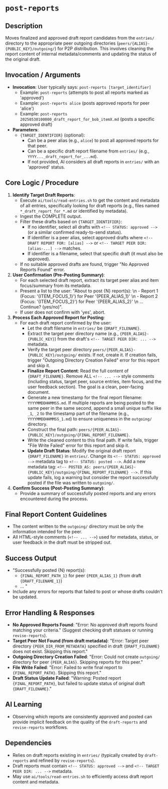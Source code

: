# `post-reports`

## Description
Moves finalized and approved draft report candidates from the `entries/` directory to the appropriate peer outgoing directories (`peers/{ALIAS}-{PUBLIC_KEY}/outgoing/`) for P2P distribution. This involves cleaning the report content of internal metadata/comments and updating the status of the original draft.

## Invocation / Arguments
*   **Invocation**: User typically says: `post-reports [target_identifier]`
    *   Example: `post-reports` (attempts to post all reports marked as 'approved')
    *   Example: `post-reports alice` (posts approved reports for peer 'alice')
    *   Example: `post-reports 20250530100000_draft_report_for_bob_itemX.md` (posts a specific approved draft)
*   **Parameters**:
    *   `{TARGET_IDENTIFIER}` (optional):
        *   Can be a peer alias (e.g., `alice`) to post all approved reports for that peer.
        *   Can be a specific draft report filename from `entries/` (e.g., `YYYY..._draft_report_for_...md`).
        *   If not provided, AI considers all draft reports in `entries/` with an 'approved' status.

## Core Logic / Procedure
1.  **Identify Target Draft Reports**:
    *   Execute `ai/tools/read-entries.sh` to get the content and metadata of all entries, specifically looking for draft reports (e.g., files named `*_draft_report_for_*.md` or identified by metadata).
    *   Ingest the COMPLETE output.
    *   Filter these drafts based on `{TARGET_IDENTIFIER}`:
        *   If no identifier, select all drafts with `<!-- STATUS: approved -->` (or a similar confirmed ready-to-send status).
        *   If identifier is a peer alias, select approved drafts where `<!-- DRAFT REPORT FOR: [alias] -->` or `<!-- TARGET PEER DIR: [alias-...] -->` matches.
        *   If identifier is a filename, select that specific draft (it must also be approved).
    *   If no suitable approved drafts are found, trigger "No Approved Reports Found" error.
2.  **User Confirmation (Pre-Posting Summary)**:
    *   For each selected draft report, extract its target peer alias and item focus/summary from its metadata.
    *   Present a list to the user: "About to post {N} report(s): \n - Report 1 (Focus: '{ITEM_FOCUS_1}') for Peer '{PEER_ALIAS_1}' \n - Report 2 (Focus: '{ITEM_FOCUS_2}') for Peer '{PEER_ALIAS_2}' \n ... Continue? (yes/no)".
    *   If user does not confirm with 'yes', abort.
3.  **Process Each Approved Report for Posting**:
    *   For each draft report confirmed by the user:
        *   Let the draft filename in `entries/` be `{DRAFT_FILENAME}`.
        *   Extract the target peer directory name (e.g., `{PEER_ALIAS}-{PUBLIC_KEY}`) from the draft's `<!-- TARGET PEER DIR: ... -->` metadata.
        *   Verify the target peer directory `peers/{PEER_ALIAS}-{PUBLIC_KEY}/outgoing/` exists. If not, create it. If creation fails, trigger "Outgoing Directory Creation Failed" error for this report and skip it.
        *   **Finalize Report Content**: Read the full content of `{DRAFT_FILENAME}`. Remove ALL `<!-- ... -->` style comments (including status, target peer, source entries, item focus, and the user feedback section). The goal is a clean, peer-facing document.
        *   Generate a new timestamp for the final report filename: `YYYYMMDDHHMMSS.md`. If multiple reports are being posted to the same peer in the same second, append a small unique suffix like `_1`, `_2` to the timestamp part of the filename (e.g., `YYYYMMDDHHMMSS_1.md`) to ensure uniqueness in the `outgoing/` directory.
        *   Construct the final path: `peers/{PEER_ALIAS}-{PUBLIC_KEY}/outgoing/{FINAL_REPORT_FILENAME}`.
        *   Write the cleaned content to this final path. If write fails, trigger "File Write Failed" error for this report and skip it.
        *   **Update Draft Status**: Modify the original draft report `{DRAFT_FILENAME}` in `entries/`. Change its `<!-- STATUS: approved -->` metadata tag to `<!-- STATUS: posted -->`. Add a new metadata tag: `<!-- POSTED_AS: peers/{PEER_ALIAS}-{PUBLIC_KEY}/outgoing/{FINAL_REPORT_FILENAME} -->`. If this update fails, log a warning but consider the report successfully posted if the file was written to `outgoing/`.
4.  **Confirm Success (Post-Posting Summary)**:
    *   Provide a summary of successfully posted reports and any errors encountered during the process.

## Final Report Content Guidelines
*   The content written to the `outgoing/` directory must be only the information intended for the peer.
*   All HTML-style comments (`<!-- ... -->`) used for metadata, status, or user feedback in the draft must be stripped out.

## Success Output
*   "Successfully posted {N} report(s):
    *   `{FINAL_REPORT_PATH_1}` for peer `{PEER_ALIAS_1}` (from draft `{DRAFT_FILENAME_1}`)
    *   ... "
*   Include any errors for reports that failed to post or whose drafts couldn't be updated.

## Error Handling & Responses
*   **No Approved Reports Found**: "Error: No approved draft reports found matching your criteria." (Suggest checking draft statuses or running `revise-reports`).
*   **Target Peer Not Found (from draft metadata)**: "Error: Target peer directory `{PEER_DIR_FROM_METADATA}` specified in draft `{DRAFT_FILENAME}` does not exist. Skipping this report."
*   **Outgoing Directory Creation Failed**: "Error: Could not create `outgoing/` directory for peer `{PEER_ALIAS}`. Skipping reports for this peer."
*   **File Write Failed**: "Error: Failed to write final report to `{FINAL_REPORT_PATH}`. Skipping this report."
*   **Draft Status Update Failed**: "Warning: Posted report `{FINAL_REPORT_PATH}`, but failed to update status of original draft `{DRAFT_FILENAME}`."

## AI Learning
*   Observing which reports are consistently approved and posted can provide implicit feedback on the quality of the `draft-reports` and `revise-reports` workflows.

## Dependencies
*   Relies on draft reports existing in `entries/` (typically created by `draft-reports` and refined by `revise-reports`).
*   Draft reports must contain `<!-- STATUS: approved -->` and `<!-- TARGET PEER DIR: ... -->` metadata.
*   May use `ai/tools/read-entries.sh` to efficiently access draft report content and metadata.
